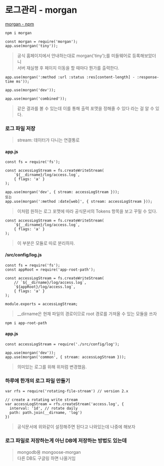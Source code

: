 로그관리 - morgan
===============

[morgan - npm](https://www.npmjs.com/package/morgan)
```
npm i morgan
```
```
const morgan = require('morgan');
app.use(morgan('tiny'));
```
> 공식 홈페이지에서 안내하는대로 morgan('tiny');를 미들웨어로 등록해보았더니   
> 서버 재실행 후 페이지 이동을 할 때마다 뭔가를 출력한다. 
```
app.use(morgan(':method :url :status :res[content-length] - :response-time ms'));

app.use(morgan('dev'));

app.use(morgan('combined'));
```
> 같은 결과를 볼 수 있는데 이를 통해 출력 포맷을 정해줄 수 있다 라는 걸 알 수 있다.   

### 로그 파일 저장
> stream: 데이터가 다니는 연결통로
#### app.js
```
const fs = require('fs');

const accessLogStream = fs.createWriteStream(
    `${__dirname}/log/access.log`, 
    { flags: 'a' }
);

app.use(morgan('dev', { stream: accessLogStream }));
또는
app.use(morgan(':method :date[web]', { stream: accessLogStream }));
```
> 이처럼 원하는 로그 포맷에 따라 공식문서의 Tokens 항목을 보고 꾸밀 수 있다.
```
const accessLogStream = fs.createWriteStream(
    `${__dirname}/log/access.log`, 
    { flags: 'a' }
);
```
> 이 부분은 모듈로 따로 분리하자.
#### /src/config/log.js
```
const fs = require('fs');
const appRoot = require('app-root-path');

const accessLogStream = fs.createWriteStream(
    // `${__dirname}/log/access.log`, 
    `${appRoot}/log/access.log`, 
    { flags: 'a' }
);

module.exports = accessLogStream;
```
> __dirname은 현재 파일의 경로이므로 root 경로를 가져올 수 있는 모듈을 쓰자
```
npm i app-root-path
```
#### app.js
```
const accessLogStream = require('./src/config/log');

app.use(morgan('dev'));
app.use(morgan('common', { stream: accessLogStream }));
```
> 의미있는 로그를 위해 위처럼 변경했음.


### 하루에 한개의 로그 파일 만들기
```
var rfs = require('rotating-file-stream') // version 2.x
 
// create a rotating write stream
var accessLogStream = rfs.createStream('access.log', {
  interval: '1d', // rotate daily
  path: path.join(__dirname, 'log')
})
```
> 공식문서에 위와같이 설정해주면 된다고 나와있는데 나중에 해보자


### 로그 파일로 저장하는게 아닌 DB에 저장하는 방법도 있는데
> mongodb용 mongoose-morgan   
> 다른 DB도 구글링 하면 나올거임
